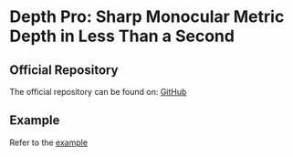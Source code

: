 # Depth Pro: Sharp Monocular Metric Depth in Less Than a Second

## Official Repository

The official repository can be found on: [GitHub](https://github.com/apple/ml-depth-pro)

## Example

Refer to the [example](../../../examples/depth-pro)
